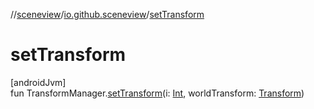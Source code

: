 //[sceneview](../../index.md)/[io.github.sceneview](index.md)/[setTransform](set-transform.md)

# setTransform

[androidJvm]\
fun TransformManager.[setTransform](set-transform.md)(i: [Int](https://kotlinlang.org/api/latest/jvm/stdlib/kotlin/-int/index.html), worldTransform: [Transform](../io.github.sceneview.math/index.md#1875660684%2FClasslikes%2F-1571379623))
